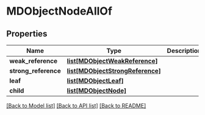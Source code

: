# MDObjectNodeAllOf

## Properties
Name | Type | Description | Notes
------------ | ------------- | ------------- | -------------
**weak_reference** | [**list[MDObjectWeakReference]**](MDObjectWeakReference.md) |  | [optional] 
**strong_reference** | [**list[MDObjectStrongReference]**](MDObjectStrongReference.md) |  | [optional] 
**leaf** | [**list[MDObjectLeaf]**](MDObjectLeaf.md) |  | [optional] 
**child** | [**list[MDObjectNode]**](MDObjectNode.md) |  | [optional] 

[[Back to Model list]](../README.md#documentation-for-models) [[Back to API list]](../README.md#documentation-for-api-endpoints) [[Back to README]](../README.md)


